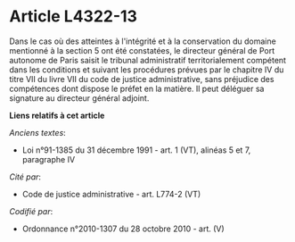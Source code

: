 # Article L4322-13

Dans le cas où des atteintes à l'intégrité et à la conservation du domaine mentionné à la section 5 ont été constatées, le
directeur général de Port autonome de Paris saisit le tribunal administratif territorialement compétent dans les conditions
et suivant les procédures prévues par le chapitre IV du titre VII du livre VII du code de justice administrative, sans
préjudice des compétences dont dispose le préfet en la matière. Il peut déléguer sa signature au directeur général adjoint.

**Liens relatifs à cet article**

_Anciens textes_:

  - Loi n°91-1385 du 31 décembre 1991 - art. 1 (VT), alinéas 5 et 7, paragraphe IV

_Cité par_:

  - Code de justice administrative - art. L774-2 (VT)

_Codifié par_:

  - Ordonnance n°2010-1307 du 28 octobre 2010 - art. (V)
